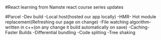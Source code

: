 #React learning from Namste react course series updates

#Parcel
-Dev build
-Local host(hosted our app locally)
-HMR- Hot module replacement(Refreshing our page on change)
-File watching algorithm- written in c++(on any change it build automatically on save)
-Caching- Faster Builds
-Differential bundling
-Code spliting
-Tree shaking
